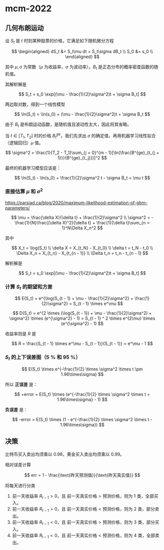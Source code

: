 # mcm-2022

## 几何布朗运动

设 $S_t$ 是 $t$ 时刻某种股票的价格，它满足如下随机微分方程

$$
\begin{aligned}
dS_t &= S_t\mu dt + S_t\sigma dB_t \\
S_0 &= s_0 \\
\end{aligned}
$$

其中 $\mu, \sigma$ 为常数（$\mu$ 为收益率，$\sigma$  为波动率）。$B_t$ 是正态分布的概率密度函数的随机值。

其解析解是

$$
S_t = s_0 \exp[(\mu - \frac{1}{2}\sigma^2)t + \sigma B_t]
$$

两边取对数，得到一个线性模型

$$
\ln(S_t) = \ln(s_0) + (\mu - \frac{1}{2}\sigma^2)t + \sigma B_t
$$

由于 $B_t$ 是布朗运动函数，是随机值且波动性太大，因此将其省略。

当 $t \in [T_1, T_2]$ 时的价格 $B^{ge}_t$。我们先求出 $\sigma$ 的确定值，再用机器学习线性拟合（逻辑回归）$\mu$ 值。

$$
\sigma^2 = \frac{1}{T_2 - T_1}\sum_{j = 0}^{m - 1}[\ln(\frac{B^{ge}_{t_{j + 1}}}{B^{ge}_{t_j}})]^2
$$

最终的机器学习模型应该是：

$$
\ln(S_t) - \ln(s_0) + \frac{1}{2}\sigma^2 t - \sigma B_t = \mu t
$$

### 直接估算 $\mu$ 和 $\sigma^2$

https://parsiad.ca/blog/2020/maximum-likelihood-estimation-of-gbm-parameters/

$$
\mu = \frac{\delta X}{\delta t} + \frac{1}{2}\sigma^2 \\
\sigma^2 = -\frac{1}{N}\frac{(\delta X)^2}{\delta t} + \frac{1}{\delta t}\sum_{n = 1}^N\Delta X_n^2
$$

其中

$$
X_t = \log(S_t) \\
\delta X = X_{t_N} - X_{t_0} \\
\delta t = t_N - t_0 \\
\Delta X_n = X_{t_n} - X_{t_{n - 1}} \\
\Delta t_n = t_n - t_{n - 1}
$$

解析解是

$$
S_t = s_0 \exp[(\mu - \frac{1}{2}\sigma^2)t + \sigma B_t]
$$

### 计算 $S_t$ 的期望和方差

$$
E(S_t) = e^{\log{S_{t - 1} + \mu - \frac{1}{2}\sigma^2} + \frac{1}{2}\sigma^2} = S_{t - 1} \times e^\mu
$$

$$
D(S_t) = e^{2 \times (\log(S_{t - 1}) + \mu - \frac{1}{2}\sigma^2) + \sigma^2} \times (e^{\sigma^2} - 1) = S_{t - 1} ^ 2 \times e^{2\mu} \times (e^{\sigma^2} - 1)
$$

收益率则是 $R$ 是

$$
R = \frac{S_{t - 1} \times e^\mu - S_{t - 1}}{S_{t - 1}} = e^\mu - 1
$$

### $S_t$ 的上下误差图（5 % 和 95 %）

$$
E(S_t) \times e^{-\frac{1}{2} \times \sigma^2 \times t \pm 1.96\times\sigma}
$$

所以 **正误差** 是：

$$
+error = E(S_t) \times (e^{-\frac{1}{2} \times \sigma^2 \times t + 1.96\times\sigma} - 1)
$$

**负误差** 是：

$$
-error = E(S_t) \times (1 - e^{-\frac{1}{2} \times \sigma^2 \times t - 1.96\times\sigma})
$$

## 决策

比特币买入卖出均须乘以 $0.98$，黄金买入卖出均须乘以 $0.99$。

相对误差计算

$$
err = 1 - \frac{\text{昨天预测值}}{\text{昨天真实值}}
$$

将每天进行分类

1. 前一天收益率 $R_{t - 1} \gt 0$，且 $\text{前一天真实价格} \gt \text{预测价格}$，则为 $1$ 类，全部买入。
2. 前一天收益率 $R_{t - 1} \gt 0$，且 $\text{前一天真实价格} \lt \text{预测价格}$，则为 $2$ 类，部分卖出。
3. 前一天收益率 $R_{t - 1} \lt 0$，且 $\text{前一天真实价格} \gt \text{预测价格}$，则为 $3$ 类，部分买入。
4. 前一天收益率 $R_{t - 1} \lt 0$，且 $\text{前一天真实价格} \lt \text{预测价格}$，则为 $4$ 类，全部卖出。

